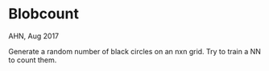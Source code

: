 Blobcount
============
AHN, Aug 2017

Generate a random number of black circles on an nxn grid.
Try to train a NN to count them.
